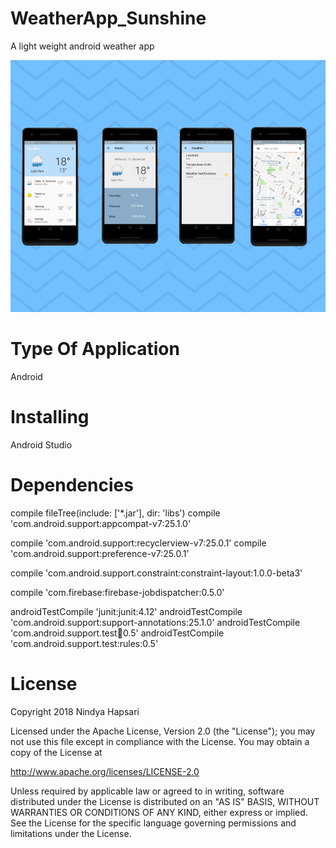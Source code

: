 

# WeatherApp_Sunshine
A light weight android weather app


![alt tag](https://github.com/nindyahapsari/WeatherApp_Sunshine/blob/master/1.png)


# Type Of Application

Android

# Installing 

Android Studio

# Dependencies 

compile fileTree(include: ['*.jar'], dir: 'libs')
compile 'com.android.support:appcompat-v7:25.1.0'

compile 'com.android.support:recyclerview-v7:25.0.1'
compile 'com.android.support:preference-v7:25.0.1'

compile 'com.android.support.constraint:constraint-layout:1.0.0-beta3'

compile 'com.firebase:firebase-jobdispatcher:0.5.0'


androidTestCompile 'junit:junit:4.12'
androidTestCompile 'com.android.support:support-annotations:25.1.0'
androidTestCompile 'com.android.support.test:runner:0.5'
androidTestCompile 'com.android.support.test:rules:0.5'

# License 

Copyright 2018 Nindya Hapsari

Licensed under the Apache License, Version 2.0 (the "License");
you may not use this file except in compliance with the License.
You may obtain a copy of the License at

http://www.apache.org/licenses/LICENSE-2.0

Unless required by applicable law or agreed to in writing, software
distributed under the License is distributed on an "AS IS" BASIS,
WITHOUT WARRANTIES OR CONDITIONS OF ANY KIND, either express or implied.
See the License for the specific language governing permissions and
limitations under the License.















